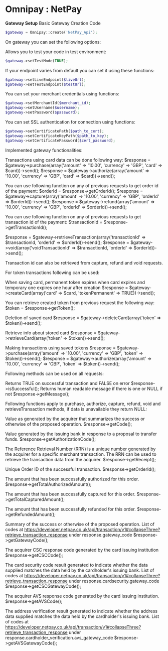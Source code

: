 
# Omnipay : NetPay

**Gateway Setup**
Basic Gateway Creation Code
```php
$gateway = Omnipay::create('NetPay_Api');
```

On gateway you can set the following options:

Allows you to test your code in test environment:
```php
$gateway->setTestMode(TRUE);
```

If your endpoint varies from default you can set it using these functions:
```php
$gateway->setLiveEndpoint($liveUrl);
$gateway->setTestEndpoint($testUrl);
```

You can set your merchant credentials using functions:
```php
$gateway->setMerchantId($merchant_id);
$gateway->setUsername($username);
$gateway->setPassword($password);
```

You can set SSL authentication for connection using functions:
```php
$gateway->setCertificatePath($path_to_cert);
$gateway->setCertificateKeyPath($path_to_key);
$gateway->setCertificatePassword($cert_password);
```

Implemented gateway functionalities:

Transactions using card data can be done following way:
$response = $gateway->purchase(array('amount' => '10.00', 'currency' => 'GBP', 'card' => $card))->send();
$response = $gateway->authorize(array('amount' => '10.00', 'currency' => 'GBP', 'card' => $card))->send();

You can use following function on any of previous requests to get order id of the payment:
$orderId = $response->getOrderId();
$response = $gateway->capture(array('amount' => '10.00', 'currency' => 'GBP', 'orderId' => $orderId))->send();
$response = $gateway->refund(array('amount' => '10.00', 'currency' => 'GBP', 'orderId' => $orderId))->send();

You can use following function on any of previous requests to get transaction id of the payment:
$transactionId = $response->getTransactionId();

$response = $gateway->retrieveTransaction(array('transactionId' => $transactionId, 'orderId' => $orderId))->send();
$response = $gateway->void(array('voidTransactionId' => $transactionId, 'orderId' => $orderId))->send();

Transaction id can also be retrieved from capture, refund and void requests.


For token transactions following can be used:

When saving card, permanent token expires when card expires and temporary one expires one hour after creation
$response = $gateway->createCard(array('card' => $card, 'tokenPermanent' => TRUE))->send();

You can retrieve created token from previous request the following way:
$token = $response->getToken();

Deletion of saved card
$response = $gateway->deleteCard(array('token' => $token))->send();

Retrieve info about stored card
$response = $gateway->retrieveCard(array('token' => $token))->send();

Making transactions using saved tokens
$response = $gateway->purchase(array('amount' => '10.00', 'currency' => 'GBP', 'token' => $token))->send();
$response = $gateway->authorize(array('amount' => '10.00', 'currency' => 'GBP', 'token' => $token))->send();


Following methods can be used on all requests:

Returns TRUE on successful transaction and FALSE on error
$response->isSuccessful();
Returns human readable message if there is one or NULL if not
$response->getMessage();


Following functions apply to purchase, authorize, capture, refund, void and retrieveTransaction methods, if data is unavailable they return NULL:

Value as generated by the acquirer that summarizes the success or otherwise of the proposed operation.
$response->getCode();

Value generated by the issuing bank in response to a proposal to transfer funds.
$response->getAuthorizationCode();

The Reference Retrieval Number (RRN) is a unique number generated by the acquirer for a specific merchant transaction. The RRN can be used to retrieve the transaction data from the acquirer.
$response->getReceipt();

Unique Order ID of the successful transaction.
$response->getOrderId();

The amount that has been successfully authorized for this order.
$response->getTotalAuthorizedAmount();

The amount that has been successfully captured for this order.
$response->getTotalCapturedAmount();

The amount that has been successfully refunded for this order.
$response->getRefundedAmount();

Summary of the success or otherwise of the proposed operation. List of codes at https://developer.netpay.co.uk/api/transaction/v1#collapseThree?retrieve_transaction_response under response.gateway_code
$response->getGatewayCode();

The acquirer CSC response code generated by the card issuing institution
$response->getCSCCode();

The card security code result generated to indicate whether the data supplied matches the data held by the cardholder's issuing bank. List of codes at https://developer.netpay.co.uk/api/transaction/v1#collapseThree?retrieve_transaction_response under response.cardsecurity.gateway_code
$response->getCSCGatewayCode();

The acquirer AVS response code generated by the card issuing institution.
$response->getAVSCode();

The address verification result generated to indicate whether the address data supplied matches the data held by the cardholder's issuing bank.  List of codes at https://developer.netpay.co.uk/api/transaction/v1#collapseThree?retrieve_transaction_response under response.cardholder_verification.avs_gateway_code
$response->getAVSGatewayCode();